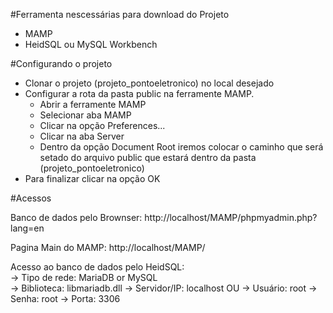 #Ferramenta nescessárias para download do Projeto
  - MAMP
  - HeidSQL ou MySQL Workbench

#Configurando o projeto
- Clonar o projeto (projeto_pontoeletronico) no local desejado
- Configurar a rota da pasta public na ferramente MAMP.
    - Abrir a ferramente MAMP
    - Selecionar aba MAMP
    - Clicar na opção Preferences...
    - Clicar na aba Server
    - Dentro da opção Document Root iremos colocar o caminho que será setado do arquivo public que estará dentro da pasta (projeto_pontoeletronico)
- Para finalizar clicar na opção OK

#Acessos

Banco de dados pelo Brownser:  http://localhost/MAMP/phpmyadmin.php?lang=en

Pagina Main do MAMP: http://localhost/MAMP/

Acesso ao banco de dados pelo HeidSQL:
   <br> -> Tipo de rede: MariaDB or MySQL
   <br> -> Biblioteca: libmariadb.dll
    -> Servidor/IP: localhost OU 
    -> Usuário: root
    -> Senha: root
    -> Porta: 3306
    
